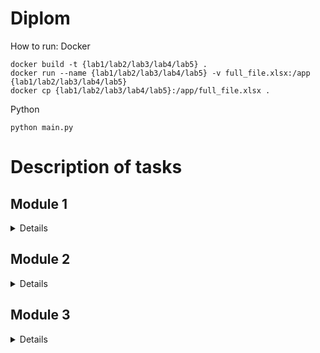 # Diplom

How to run:
Docker
```shell
docker build -t {lab1/lab2/lab3/lab4/lab5} .
docker run --name {lab1/lab2/lab3/lab4/lab5} -v full_file.xlsx:/app {lab1/lab2/lab3/lab4/lab5}
docker cp {lab1/lab2/lab3/lab4/lab5}:/app/full_file.xlsx .
```
Python
```shell
python main.py
```

# Description of tasks
## Module 1
<details>

* Необходимо из создать простейший конвейер для автоматизации работы с моделью машинного обучения.
* Отдельные этапы конвейера машинного обучения описываются в разных python–скриптах, которые потом соединяются в единую цепочку действий с помощью bash-скрипта.
* Все файлы необходимо разместить в подкаталоге lab1 корневого каталога

Этапы:
1. Создайте python-скрипт (data_creation.py), который создает различные наборы данных, описывающие некий процесс (например, изменение дневной температуры). Таких наборов должно быть несколько, в некоторые данные можно включить аномалии или шумы. 
Часть наборов данных должны быть сохранены в папке “train”, другая часть в папке “test”. Одним из вариантов выполнения этого этапа может быть скачивание набора данных из сети, и разделение выборки на тестовую и обучающую. Учтите, что файл должен быть доступен и методы скачивания либо есть в ubuntu либо устанавливаются через pip в файле pipeline.sh
2. Создайте python-скрипт (data_preprocessing.py), который выполняет предобработку данных, например, с помощью sklearn.preprocessing.StandardScaler. Трансформации выполняются и над тестовой и над обучающей выборкой. 
3. Создайте python-скрипт (model_preparation.py), который создает и обучает модель машинного обучения (model.*) на построенных данных из папки “train”. Для сохранения модели в файл можно воспользоваться [pickle](https://docs.python.org/3/library/pickle.html) (см. [пример](https://rukovodstvo.net/posts/id_1322/))
4. Создайте python-скрипт (model_testing.py), проверяющий модель машинного обучения на построенных данных из папки “test”.
5. Напишите bash-скрипт (pipeline.sh), последовательно запускающий все python-скрипты. При необходимости усложните скрипт. В результате выполнения скрипта на терминал в стандартный поток вывода печатается одна строка с оценкой метрики на вашей модели:
```shell
Model test accuracy is: 0.876
```
6. Создайте файл с зависимостями requirements.txt

Настоятельно рекомендуем вам проверить работоспособность скрипта в окружении отличном от того в котором происходила разработка.
</details>

## Module 2
<details>

•	Вам нужно разработать собственный конвейер автоматизации для проекта машинного обучения. Для этого вам понадобится виртуальная машина с установленным Jenkins, python и необходимыми библиотеками. В ходе выполнения практического задания вам необходимо автоматизировать сбор данных, подготовку датасета, обучение модели и работу модели.
•	Разработанный конвеер требуется выгрузить в файл. Так же все скрипты (этапы конвеера требуется сохранить)
•	Все файлы необходимо разместить в подкаталоге lab2 корневого каталога

Этапы:
1.	Развернуть сервер с Jenkins, установить необходимое программное обеспечение для работы над созданием модели машинного обучения.
2.	Создайте python-скрипт (data_creation.py), который создает различные наборы данных, описывающие некий процесс (например, изменение дневной температуры). Таких наборов должно быть несколько, в некоторые данные можно включить аномалии или шумы. Часть наборов данных должны быть сохранены в папке “train”, другая часть в папке “test”. Одним из вариантов выполнения этого этапа может быть скачивание набора данных из сети, и разделение выборки на тестовую и обучающую. Учтите, что файл должен быть доступен.
3.	Создайте python-скрипт (data_preprocessing.py), который выполняет предобработку данных, например, с помощью sklearn.preprocessing.StandardScaler. Трансформации выполняются и над тестовой и над обучающей выборкой.
4.	Создайте python-скрипт (model_preparation.py), который создает и обучает модель машинного обучения (model.*) на построенных данных из папки “train”. Для сохранения модели в файл можно воспользоваться pickle (см. пример [3])
5.	Создайте python-скрипт (model_testing.py), проверяющий модель машинного обучения на построенных данных из папки “test”.
6.	Реализовать задания и конвеер, последовательно запускающий все python-скрипты (Jenkinsfile-файл). Связать конвеер с системой контроля версий. Сохранить конвеер. В результате выполнения скрипта. В результате выполнения скрипта на терминал в стандартный поток вывода печатается одна строка с оценкой метрики на вашей модели:
```shell
Model test accuracy is: 0.876
```
7.	Создайте файл с зависимостями requirements.txt.
Настоятельно рекомендуем вам проверить работоспособность скрипта в окружении отличном от того в котором происходила разработка.

</details>

## Module 3
<details>

Задача:
В практическом задание по модулю вам необходимо применить полученные знания по работе с docker (и docker-compose). Вам необходимо использовать полученные ранее знания по созданию микросервисов. В этом задании необходимо развернуть микросервис в контейнере докер. Например, это может быть модель машинного обучения, принимающая запрос по API и возвращающая ответ. В результате выполнения скрипта на терминал в стандартный поток вывода печатается одна строка с оценкой метрики на вашей модели:
```shell
Model test accuracy is: 0.876
```
Вариантом может быть реализация приложения на основе streamlit (https://github.com/korelin/streamlit_demo_app). Результаты работы над этой работой стоит поместить в подкаталог lab3 вашего корневого каталога репозитория.

Этапы разработки:
•	Подготовить Python-код для модели и микросервиса;
•	Создать Dockerfile;
•	Создать docker-образ;
•	Запустить docker контейнер и проверить его работу;
•	Создать docker_pipeline.sh-файл, который будет автоматически создавать docker-образ и запускать docker-контейнер;
•	Создать файл requirements.txt.

Дополнительными плюсами будут:
1.	Использование docker-compose
2.	Деплой (загрузка) образа в хранилище артефактов dockerhub

</details>
